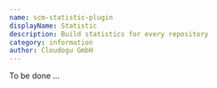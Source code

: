 ```yaml
---
name: scm-statistic-plugin
displayName: Statistic
description: Build statistics for every repository
category: information
author: Cloudogu GmbH
---
```


To be done ...
